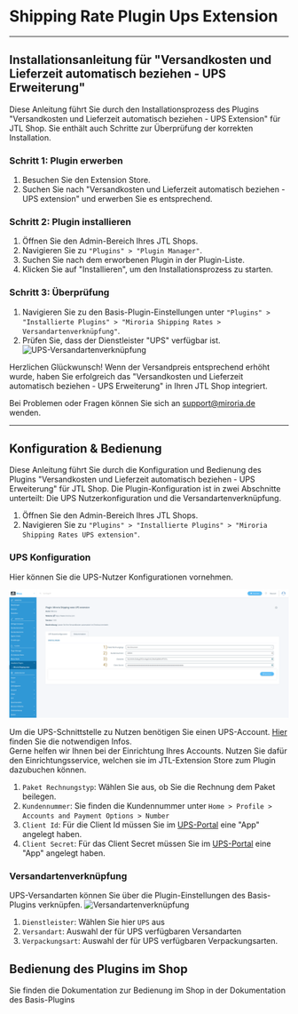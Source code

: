 # Shipping Rate Plugin Ups Extension

---

## Installationsanleitung für "Versandkosten und Lieferzeit automatisch beziehen - UPS Erweiterung"

Diese Anleitung führt Sie durch den Installationsprozess des Plugins "Versandkosten und Lieferzeit automatisch
beziehen - UPS Extension" für JTL Shop. Sie enthält auch Schritte zur Überprüfung der korrekten Installation.

### Schritt 1: Plugin erwerben

1. Besuchen Sie den Extension Store.
2. Suchen Sie nach "Versandkosten und Lieferzeit automatisch beziehen - UPS extension" und erwerben Sie es entsprechend.

### Schritt 2: Plugin installieren

1. Öffnen Sie den Admin-Bereich Ihres JTL Shops.
2. Navigieren Sie zu `"Plugins" > "Plugin Manager"`.
3. Suchen Sie nach dem erworbenen Plugin in der Plugin-Liste.
4. Klicken Sie auf "Installieren", um den Installationsprozess zu starten.

### Schritt 3: Überprüfung

1. Navigieren Sie zu den Basis-Plugin-Einstellungen unter `"Plugins" > "Installierte Plugins" > "Miroria Shipping Rates > Versandartenverknüpfung"`.
2. Prüfen Sie, dass der Dienstleister "UPS" verfügbar ist. 
![UPS-Versandartenverknüpfung](docu/bilder/Plugin_Konfiguration_UPS_Versandartenverknüpfung.png)

Herzlichen Glückwunsch! Wenn der Versandpreis entsprechend erhöht wurde, haben Sie erfolgreich das "Versandkosten und
Lieferzeit automatisch beziehen - UPS Erweiterung" in Ihren JTL Shop integriert.

Bei Problemen oder Fragen können Sie sich an support@miroria.de wenden.

---

## Konfiguration & Bedienung

Diese Anleitung führt Sie durch die Konfiguration und Bedienung des Plugins "Versandkosten und Lieferzeit automatisch
beziehen - UPS Erweiterung" für JTL Shop. Die Plugin-Konfiguration ist in zwei Abschnitte unterteilt: Die UPS Nutzerkonfiguration
und die Versandartenverknüpfung.

1. Öffnen Sie den Admin-Bereich Ihres JTL Shops.
2. Navigieren Sie zu `"Plugins" > "Installierte Plugins" > "Miroria Shipping Rates UPS extension"`.

### UPS Konfiguration

Hier können Sie die UPS-Nutzer Konfigurationen vornehmen.

![UPS Nutzerkonfiguration](docu/bilder/Plugin_Konfiguration_UPS_Nutzerkonfiguration.png)

Um die UPS-Schnittstelle zu Nutzen benötigen Sie einen UPS-Account.
[Hier](https://developer.ups.com/get-started?loc=en_US) finden Sie die notwendigen Infos.<br>
Gerne helfen wir Ihnen bei der Einrichtung Ihres Accounts. Nutzen Sie dafür den Einrichtungsservice, welchen sie im JTL-Extension Store zum Plugin dazubuchen können.

1. `Paket Rechnungstyp`: Wählen Sie aus, ob Sie die Rechnung dem Paket beilegen.
2. `Kundennummer`: Sie finden die Kundennummer unter `Home > Profile > Accounts and Payment Options > Number`
3. `Client Id`: Für die Client Id müssen Sie im [UPS-Portal](https://developer.ups.com/get-started?loc=en_US) eine "App" angelegt haben.
4. `Client Secret`: Für das Client Secret müssen Sie im [UPS-Portal](https://developer.ups.com/get-started?loc=en_US) eine "App" angelegt haben.

### Versandartenverknüpfung
UPS-Versandarten können Sie über die Plugin-Einstellungen des Basis-Plugins verknüpfen.
![Versandartenverknüpfung](docu/bilder/Plugin_Konfiguration_UPS_Versandartenverknüpfung_Einstellungen.png)

1. `Dienstleister`: Wählen Sie hier `UPS` aus
2. `Versandart`: Auswahl der für UPS verfügbaren Versandarten
3. `Verpackungsart`: Auswahl der für UPS verfügbaren Verpackungsarten.

## Bedienung des Plugins im Shop

Sie finden die Dokumentation zur Bedienung im Shop in der Dokumentation des Basis-Plugins